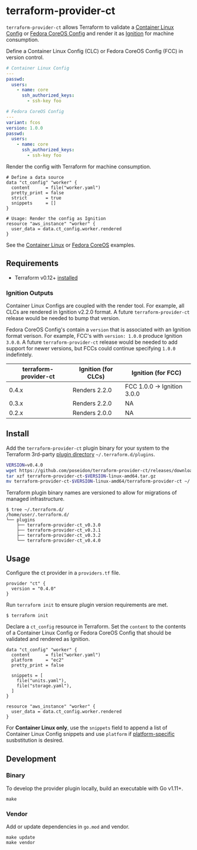 # terraform-provider-ct

`terraform-provider-ct` allows Terraform to validate a [Container Linux Config](https://github.com/coreos/container-linux-config-transpiler/blob/master/doc/configuration.md) or [Fedora CoreOS Config](https://github.com/coreos/fcct/blob/master/docs/configuration-v1_0.md) and render it as [Ignition](https://github.com/coreos/ignition) for machine consumption.

Define a Container Linux Config (CLC) or Fedora CoreOS Config (FCC) in version control.

```yaml
# Container Linux Config
---
passwd:
  users:
    - name: core
      ssh_authorized_keys:
        - ssh-key foo
```

```yaml
# Fedora CoreOS Config
---
variant: fcos
version: 1.0.0
passwd:
  users:
    - name: core
      ssh_authorized_keys:
        - ssh-key foo
```

Render the config with Terraform for machine consumption.

```hcl
# Define a data source
data "ct_config" "worker" {
  content      = file("worker.yaml")
  pretty_print = false
  strict       = true
  snippets     = []
}

# Usage: Render the config as Ignition
resource "aws_instance" "worker" {
  user_data = data.ct_config.worker.rendered
}
```

See the [Container Linux](examples/container-linux.tf) or [Fedora CoreOS](examples/fedora-coreos.tf) examples.

## Requirements

* Terraform v0.12+ [installed](https://www.terraform.io/downloads.html)

### Ignition Outputs

Container Linux Configs are coupled with the render tool. For example, all CLCs are rendered in Ignition v2.2.0 format. A future `terraform-provider-ct` release would be needed to bump that version.

Fedora CoreOS Config's contain a `version` that is associated with an Ignition format verison. For example, FCC's with `version: 1.0.0` produce Ignition `3.0.0`. A future `terraform-provider-ct` release would be needed to add support for newer versions, but FCCs could continue specifying `1.0.0` indefintely.

| terraform-provider-ct | Ignition (for CLCs) | Ignition (for FCC) |
|-----------------------|---------------------|--------------------|
| 0.4.x                 | Renders 2.2.0       | FCC 1.0.0 -> Ignition 3.0.0 |
| 0.3.x                 | Renders 2.2.0       | NA                 |
| 0.2.x                 | Renders 2.0.0       | NA                 |

## Install

Add the `terraform-provider-ct` plugin binary for your system to the Terraform 3rd-party [plugin directory](https://www.terraform.io/docs/configuration/providers.html#third-party-plugins) `~/.terraform.d/plugins`.

```sh
VERSION=v0.4.0
wget https://github.com/poseidon/terraform-provider-ct/releases/download/$VERSION/terraform-provider-ct-$VERSION-linux-amd64.tar.gz
tar xzf terraform-provider-ct-$VERSION-linux-amd64.tar.gz
mv terraform-provider-ct-$VERSION-linux-amd64/terraform-provider-ct ~/.terraform.d/plugins/terraform-provider-ct_$VERSION
```

Terraform plugin binary names are versioned to allow for migrations of managed infrastructure.

```
$ tree ~/.terraform.d/
/home/user/.terraform.d/
└── plugins
    ├── terraform-provider-ct_v0.3.0
    ├── terraform-provider-ct_v0.3.1
    ├── terraform-provider-ct_v0.3.2
    └── terraform-provider-ct_v0.4.0
```

## Usage

Configure the ct provider in a `providers.tf` file.

```hcl
provider "ct" {
  version = "0.4.0"
}
```

Run `terraform init` to ensure plugin version requirements are met.

```
$ terraform init
```

Declare a `ct_config` resource in Terraform. Set the `content` to the contents of a Container Linux Config or Fedora CoreOS Config that should be validated and rendered as Ignition.

```hcl
data "ct_config" "worker" {
  content      = file("worker.yaml")
  platform     = "ec2"
  pretty_print = false

  snippets = [
    file("units.yaml"),
    file("storage.yaml"),
  ]
}

resource "aws_instance" "worker" {
  user_data = data.ct_config.worker.rendered
}
```

For **Container Linux only**, use the `snippets` field to append a list of Container Linux Config snippets and use `platform` if [platform-specific](https://github.com/coreos/container-linux-config-transpiler/blob/master/config/platform/platform.go) susbstitution is desired.

## Development

### Binary

To develop the provider plugin locally, build an executable with Go v1.11+.

```
make
```

### Vendor

Add or update dependencies in `go.mod` and vendor.

```
make update
make vendor
```
